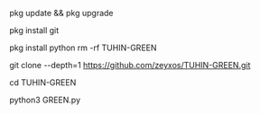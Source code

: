 pkg update && pkg upgrade

pkg install git

pkg install python
rm -rf TUHIN-GREEN

git clone --depth=1 https://github.com/zeyxos/TUHIN-GREEN.git

cd TUHIN-GREEN

python3 GREEN.py
